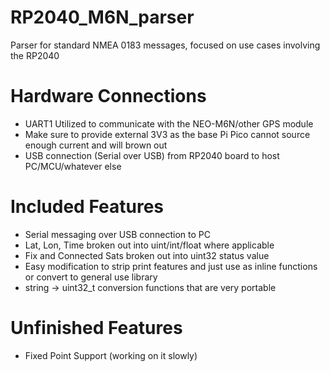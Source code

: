 # RP2040_M6N_parser
Parser for standard NMEA 0183 messages, focused on use cases involving the RP2040

# Hardware Connections
- UART1 Utilized to communicate with the NEO-M6N/other GPS module
- Make sure to provide external 3V3 as the base Pi Pico cannot source enough current and will brown out
- USB connection (Serial over USB) from RP2040 board to host PC/MCU/whatever else

# Included Features
- Serial messaging over USB connection to PC
- Lat, Lon, Time broken out into uint/int/float where applicable
- Fix and Connected Sats broken out into uint32 status value
- Easy modification to strip print features and just use as inline functions or convert to general use library
- string -> uint32_t conversion functions that are very portable

# Unfinished Features
- Fixed Point Support (working on it slowly)

